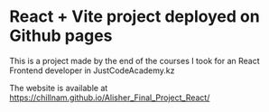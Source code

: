 # React + Vite project deployed on Github pages

This is a project made by the end of the courses I took for an React Frontend developer in JustCodeAcademy.kz

The website is available at https://chillnam.github.io/Alisher_Final_Project_React/
